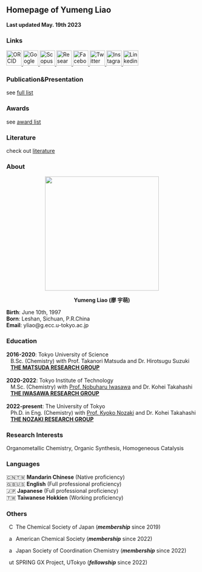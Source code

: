 <h2 id="homepage-of-yumeng-liao">Homepage of Yumeng Liao</h2>
<p><strong>Last updated May. 19th 2023</strong> <br></p>
<h3 id="links">Links</h3>
<p><a href="https://orcid.org/0000-0001-6221-2226" target="_blank">
  <img src="https://upload.wikimedia.org/wikipedia/commons/0/06/ORCID_iD.svg" alt="ORCID Icon" width="40" height="40">
</a><a href="https://scholar.google.com.tw/citations?user=KgKjnY8AAAAJ&hl=zh-TW" target="_blank">
  <img src="https://upload.wikimedia.org/wikipedia/commons/thumb/c/c7/Google_Scholar_logo.svg/2048px-Google_Scholar_logo.svg.png" alt="Google Scholor Icon" width="40" height="40">
</a><a href="https://www.scopus.com/authid/detail.uri?authorId=57273056500" target="_blank">
  <img src="https://www.brighttalk.com/wp-content/uploads/2019/11/scopus-logo.png" alt="Scopus Icon" width="40" height="40">
</a><a href="https://www.researchgate.net/profile/Yumeng-Liao" target="_blank">
  <img src="https://upload.wikimedia.org/wikipedia/commons/5/5e/ResearchGate_icon_SVG.svg" alt="Research Gate Icon" width="40" height="40">
</a><a href="https://www.facebook.com/yumeng.liao.31/" target="_blank">
  <img src="https://www.facebook.com/images/fb_icon_325x325.png" alt="Facebook Icon" width="40" height="40">
</a><a href="https://twitter.com/yum6ng" target="_blank">
  <img src="https://cdn.cdnlogo.com/logos/t/96/twitter-icon.svg" alt="Twitter Icon" width="40" height="40">
</a><a href="https://www.instagram.com/_yum6ng/" target="_blank">
  <img src="https://upload.wikimedia.org/wikipedia/commons/thumb/9/96/Instagram.svg/2048px-Instagram.svg.png" alt="Instagram Icon" width="40" height="40">
</a><a href="https://www.linkedin.com/in/yumeng-liao-38b47b129/" target="_blank">
  <img src="https://upload.wikimedia.org/wikipedia/commons/thumb/f/f8/LinkedIn_icon_circle.svg/72px-LinkedIn_icon_circle.svg.png" alt="Linkedin Icon" width="40" height="40">
</a></p>
<p><span id="badgeCont421"><script type="text/javascript" src="https://publons.com/mashlets?el=badgeCont421&rid=ABB-1572-2021"></script></span></p>
<h3 id="publication-presentation">Publication&amp;Presentation</h3>
<p>see <a href="https://liaoym0610.github.io/publication">full list</a></p>
<h3 id="awards">Awards</h3>
<p>see <a href="https://liaoym0610.github.io/award">award list</a></p>
<h3 id="literature">Literature</h3>
<p>check out <a href="https://liaoym0610.github.io/literature">literature</a></p>
<h3 id="about">About</h3>
<div align=center><img src="https://scontent-nrt1-1.xx.fbcdn.net/v/t39.30808-6/358673559_2011617705839779_8842909818625482918_n.jpg?_nc_cat=109&ccb=1-7&_nc_sid=09cbfe&_nc_ohc=Jsp0GoW-PXQAX9i7FeM&_nc_ht=scontent-nrt1-1.xx&oh=00_AfAOVO1M6c77qUeBpFJrFl582SvsyZZDvI1QLsAfj358eA&oe=64B44126" width="300" height="300"><p style="text-align: center"><b>Yumeng Liao (廖 宇萌)</b></p></div>

<p><strong>Birth</strong>: June 10th, 1997 <br>
<strong>Born</strong>: Leshan, Sichuan, P.R.China <br>
<strong>Email</strong>: yliao@g.ecc.u-tokyo.ac.jp <br></p>
<h3 id="education">Education</h3>
<p><strong>2016-2020</strong>: Tokyo University of Science <br>
&ensp; B.Sc. (Chemistry) with Prof. Takanori Matsuda and Dr. Hirotsugu Suzuki <br>
&ensp; <a href="https://www.rs.tus.ac.jp/mtd/" target="_blank"><strong>THE MATSUDA RESEARCH GROUP</strong></a> <br><br>
<strong>2020-2022</strong>: Tokyo Institute of Technology <br>
&ensp; M.Sc. (Chemistry) with <a href="https://onlinelibrary.wiley.com/doi/10.1002/anie.201006869" target="_blank">Prof. Nobuharu Iwasawa</a> and Dr. Kohei Takahashi <br>
&ensp; <a href="http://www.chemistry.titech.ac.jp/~iwasawa/index.html" target="_blank"><strong>THE IWASAWA RESEARCH GROUP</strong></a> <br><br>
<strong>2022-present</strong>: The University of Tokyo <br>
&ensp; Ph.D. in Eng. (Chemistry) with <a href="https://onlinelibrary.wiley.com/doi/10.1002/anie.201204966" target="_blank">Prof. Kyoko Nozaki</a> and Dr. Kohei Takahashi <br>
&ensp; <a href="http://park.itc.u-tokyo.ac.jp/nozakilab/indexE.html" target="_blank"><strong>THE NOZAKI RESEARCH GROUP</strong></a> <br></p>
<h3 id="research-interests">Research Interests</h3>
<p>Organometallic Chemistry, Organic Synthesis, Homogeneous Catalysis</p>
<h3 id="languages">Languages</h3>
<p>🇨🇳🇹🇼 <strong>Mandarin Chinese</strong> (Native proficiency) <br>
🇬🇧🇺🇸 <strong>English</strong> (Full professional proficiency) <br>
🇯🇵 <strong>Japanese</strong> (Full professional proficiency) <br>
🇹🇼 <strong>Taiwanese Hokkien</strong> (Working proficiency)</p>
<h3 id="others">Others</h3>
<p><a
    id="cy-effective-CSJ-url"
    class="underline"
     target="csj.widget"
     rel="me noopener noreferrer"
     style="vertical-align: top">
     <img
        src="https://www.chemistry.or.jp/en/aboutus/assets_c/2014/09/nothumb-thumb-640xauto-2139.png"
        style="width: 1em; margin-inline-start: 0.5em"
        alt="CSJ"/>
      The Chemical Society of Japan
    </a> (<strong><em>membership</em></strong> since 2019) <br></p>
<p><a
    id="cy-effective-ACS-url"
    class="underline"
     target="acs.widget"
     rel="me noopener noreferrer"
     style="vertical-align: top">
     <img
        src="https://upload.wikimedia.org/wikipedia/en/thumb/a/a0/American_Chemical_Society_logo.svg/1200px-American_Chemical_Society_logo.svg.png"
        style="width: 1em; margin-inline-start: 0.5em"
        alt="acs"/>
      American Chemical Society
    </a> (<strong><em>membership</em></strong> since 2022) <br></p>
<p><a
    id="cy-effective-ACS-url"
    class="underline"
     target="jscc.widget"
     rel="me noopener noreferrer"
     style="vertical-align: top">
     <img
        src="http://www.sakutai.jp/cms/wp-content/uploads/2016/12/logo-e1482214841506-300x271.jpg"
        style="width: 1em; margin-inline-start: 0.5em"
        alt="acs"/>
      Japan Society of Coordination Chemistry
    </a> (<strong><em>membership</em></strong> since 2022) <br></p>
<p><a
    id="cy-effective-UT-url"
    class="underline"
     target="ut.widget"
     rel="me noopener noreferrer"
     style="vertical-align: top">
     <img
        src="https://upload.wikimedia.org/wikipedia/commons/thumb/f/f0/UnivOfTokyo_mark.svg/200px-UnivOfTokyo_mark.svg.png"
        style="width: 1em; margin-inline-start: 0.5em"
        alt="ut"/>
      SPRING GX Project, UTokyo
    </a> (<strong><em>fellowship</em></strong> since 2022)</p>
